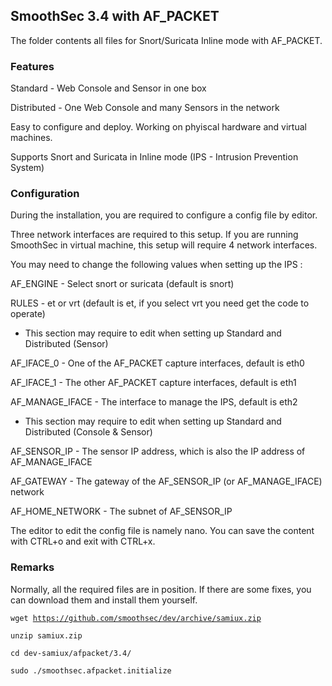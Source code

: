 <h2>SmoothSec 3.4 with AF_PACKET</h2>

The folder contents all files for Snort/Suricata Inline mode with AF_PACKET.

<h3>Features</h3>

Standard - Web Console and Sensor in one box

Distributed - One Web Console and many Sensors in the network

Easy to configure and deploy.  Working on phyiscal hardware and virtual machines.

Supports Snort and Suricata in Inline mode (IPS - Intrusion Prevention System)

<h3>Configuration</h3>

During the installation, you are required to configure a config file by editor.

Three network interfaces are required to this setup.  If you are running SmoothSec in virtual machine, this setup will require 4 network interfaces.

You may need to change the following values when setting up the IPS :

AF_ENGINE - Select snort or suricata (default is snort)

RULES - et or vrt (default is et, if you select vrt you need get the code to operate)

- This section may require to edit when setting up Standard and Distributed (Sensor)

AF_IFACE_0 - One of the AF_PACKET capture interfaces, default is eth0

AF_IFACE_1 - The other AF_PACKET capture interfaces, default is eth1

AF_MANAGE_IFACE - The interface to manage the IPS, default is eth2

- This section may require to edit when setting up Standard and Distributed (Console & Sensor)

AF_SENSOR_IP - The sensor IP address, which is also the IP address of AF_MANAGE_IFACE

AF_GATEWAY - The gateway of the AF_SENSOR_IP (or AF_MANAGE_IFACE) network

AF_HOME_NETWORK - The subnet of AF_SENSOR_IP

The editor to edit the config file is namely nano.  You can save the content with 
CTRL+o and exit with CTRL+x.

<h3>Remarks</h3>

Normally, all the required files are in position.  If there are some fixes, you can
download them and install them yourself.

<code>wget https://github.com/smoothsec/dev/archive/samiux.zip</code>

<code>unzip samiux.zip</code>

<code>cd dev-samiux/afpacket/3.4/</code>

<code>sudo ./smoothsec.afpacket.initialize</code>


